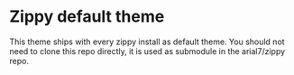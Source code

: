 # Zippy default theme

This theme ships with every zippy install as default theme. You should not
need to clone this repo directly, it is used as submodule in the arial7/zippy
repo.

